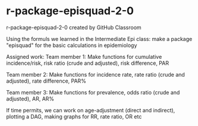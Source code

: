 # r-package-episquad-2-0
r-package-episquad-2-0 created by GitHub Classroom

Using the formuls we learned in the Intermediate Epi class: make a package "episquad" for the basic calculations in epidemiology

Assigned work:
Team member 1: Make functions for cumulative incidence/risk, risk ratio (crude and adjusted), risk difference, PAR

Team member 2: Make functions for incidence rate, rate ratio (crude and adjusted), rate difference, PAR%

Team member 3: Make functions for prevalence, odds ratio (crude and adjusted), AR, AR%

If time permits, we can work on age-adjustment (direct and indirect), plotting a DAG, making graphs for RR, rate ratio, OR etc
